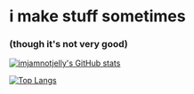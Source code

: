 # i make stuff sometimes
### (though it's not very good)

[![imjamnotjelly's GitHub stats](https://github-readme-stats.vercel.app/api?username=imjamnotjelly)](https://github.com/anuraghazra/github-readme-stats)

[![Top Langs](https://github-readme-stats.vercel.app/api/top-langs/?username=imjamnotjelly)](https://github.com/anuraghazra/github-readme-stats)

